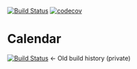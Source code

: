 [![Build Status](https://travis-ci.org/AndrewERAU/Calendar.svg?branch=master)](https://travis-ci.org/AndrewERAU/Calendar)
[![codecov](https://codecov.io/gh/AndrewERAU/Calendar/branch/master/graph/badge.svg?token=qKeBww7cKJ)](https://codecov.io/gh/AndrewERAU/Calendar)

# Calendar

[![Build Status](https://travis-ci.com/AndrewERAU/Calendar.svg?token=vVVKeTu4bc95xsYn1LxZ&branch=master)](https://travis-ci.com/AndrewERAU/Calendar) <- Old build history (private)

